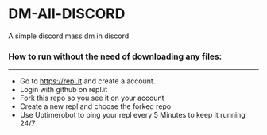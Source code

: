 # DM-All-DISCORD
A simple discord mass dm in discord

### How to run without the need of downloading any files:
-----------------------------------
- Go to https://repl.it and create a account.
- Login with github on repl.it
- Fork this repo so you see it on your account
- Create a new repl and choose the forked repo
- Use Uptimerobot to ping your repl every 5 Minutes to keep it running 24/7
